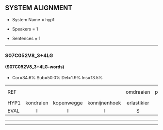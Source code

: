 
## SYSTEM ALIGNMENT

- System Name = hyp1

- Speakers = 1

- Sentences = 1

---

### S07C052V8_3+4LG

#### (S07C052V8_3+4LG-words)

- Cor=34.6%	Sub=50.0%	Del=1.9%	Ins=13.5%

|  |  |  |  |  |  |  |  |  |  |  |  |  |  |  |  |  |  |  |  |  |  |  |  |  |  |  |  |  |  |  |  |  |  |  |  |  |  |  |  |  |  |  |  |  |  |  |  |  |  |  |  |  |
|:--- |:---:|:---:|:---:|:---:|:---:|:---:|:---:|:---:|:---:|:---:|:---:|:---:|:---:|:---:|:---:|:---:|:---:|:---:|:---:|:---:|:---:|:---:|:---:|:---:|:---:|:---:|:---:|:---:|:---:|:---:|:---:|:---:|:---:|:---:|:---:|:---:|:---:|:---:|:---:|:---:|:---:|:---:|:---:|:---:|:---:|:---:|:---:|:---:|:---:|:---:|:---:|:---:|
| REF |  |  |  | omdraaien | poppenwagen | konijnenhok | elastiekje | ruziemaken | * | teddybeer | dierentuin | paddenstoelen | verstoppertje | wasmachine | fototoestel | toiletpapier | vrachtwagen | buurmannen*(buurman) | vogelkooi | olifant | schommelen | iedereen | schoenenwinkel | knutselen | * | * | ophangen | verjaardag | sprookjesboek |  |  | tandenborstel | lucifer | lucifer | slaapkamer | achterdeur | ziekenhuis | nieuwsgierig |  | afblijven | kabouter | kabouter | washandje |  | sneeuwwitje | goeiendag | vakantie | limonade | autorijden | eindelijk | familie | chocolade |
| HYP1 | kondraien | kopenwegge | konnijnenhoek | erlastikier | nuziek | meken | detdi | beer | dierittuin | dpadden | stoelen | vers | poppurtje | wasmachine | fototoestel | twoietpapier | vrechtwegen | buurman | vogelkooi | olifant | schonelen | ederijn | schoenenwinkel |  | tm | kinst | ophangen | verjaardag | sprookjesboek | dan | den | borstel | nu | nusifer | slaapkamer | achterdeur | ziekenhuis | nieuwsgierig | af | blijven | kabel | kabater | washandje | sneeuw | wietje | goeiendag | vakantie | limonade | audoorrijden | endelujk | familie | chocolade |
| EVAL | I | I | I | S | S | S | S | S | S | S | S | S | S |  |  | S | S | S |  |  | S | S |  | D | S | S |  |  |  | I | I | S | S | S |  |  |  |  | I | S | S | S |  | I | S |  |  |  | S | S |  |  |
---

---
